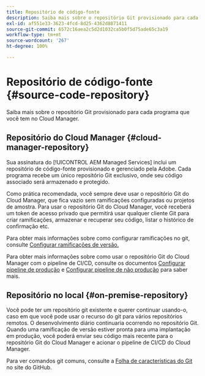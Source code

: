 ```yaml
---
title: Repositório de código-fonte
description: Saiba mais sobre o repositório Git provisionado para cada programa que você tem no Cloud Manager.
exl-id: af551e33-3623-4fcd-8d25-4362d8871411
source-git-commit: 6572c16aea2c5d2d1032ca5b0f5d75ade65c3a19
workflow-type: tm+mt
source-wordcount: '267'
ht-degree: 100%

---
```



# Repositório de código-fonte {#source-code-repository}

Saiba mais sobre o repositório Git provisionado para cada programa que você tem no Cloud Manager.

## Repositório do Cloud Manager {#cloud-manager-repository}

Sua assinatura do [!UICONTROL AEM Managed Services] inclui um repositório de código-fonte provisionado e gerenciado pela Adobe. Cada programa recebe um único repositório Git exclusivo, onde seu código associado será armazenado e protegido.

Como prática recomendada, você sempre deve usar o repositório Git do Cloud Manager, que fica vazio sem ramificações configuradas ou projetos de amostra. Para usar o repositório Git do Cloud Manager, você receberá um token de acesso privado que permitirá usar qualquer cliente Git para criar ramificações, armazenar e recuperar seu código, listar o histórico de confirmação etc.

Para obter mais informações sobre como configurar ramificações no git, consulte [Configurar ramificações de versão.](/help/getting-started/configuring-branches.md)

Para obter mais informações sobre como usar o repositório Git do Cloud Manager com o pipeline de CI/CD, consulte os documentos [Configurar pipeline de produção](/help/using/production-pipelines.md) e [Configurar pipeline de não produção](/help/using/non-production-pipelines.md) para saber mais.

## Repositório no local {#on-premise-repository}

Você pode ter um repositório git existente e querer continuar usando-o, caso em que você pode usar o recurso do git para vários repositórios remotos. O desenvolvimento diário continuaria ocorrendo no repositório Git. Quando uma ramificação de versão estiver pronta para uma implantação em produção, você poderá enviar seu código mais recente para o repositório Git do Cloud Manager e acionar o pipeline de CI/CD do Cloud Manager.

Para ver comandos git comuns, consulte a [Folha de características do Git](https://education.github.com/git-cheat-sheet-education.pdf) no site do GitHub.
